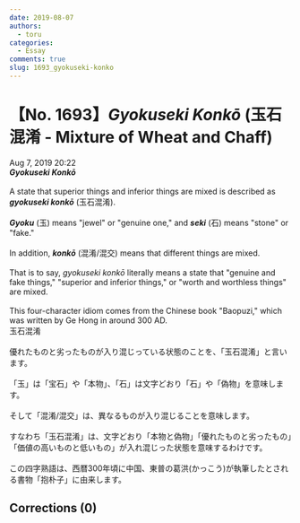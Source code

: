 ```yaml
---
date: 2019-08-07
authors:
  - toru
categories:
  - Essay
comments: true
slug: 1693_gyokuseki-konko
---
```


# 【No. 1693】<strong><em>Gyokuseki Konkō</strong></em> (玉石混淆 - Mixture of Wheat and Chaff)
<div class="date">Aug 7, 2019 20:22</div>
<div id="post"><div id="body_show_ori">
<strong><em>Gyokuseki Konkō</strong></em><br/><br/>A state that superior things and inferior things are mixed is described as <strong><em>gyokuseki konkō</em></strong> (玉石混淆).<br/><br/><strong><em>Gyoku</em></strong> (玉) means "jewel" or "genuine one," and <strong><em>seki</em></strong> (石) means "stone" or "fake."<br/><br/>In addition, <strong><em>konkō</em></strong> (混淆/混交) means that different things are mixed.<br/><br/>That is to say, <em>gyokuseki konkō</em> literally means a state that "genuine and fake things," "superior and inferior things," or "worth and worthless things" are mixed.<br/><br/>This four-character idiom comes from the Chinese book "Baopuzi," which was written by Ge Hong in around 300 AD.
</div></div>

<!-- more -->

<div id="post_ja"><div id="body_show_mo">
玉石混淆<br/><br/>優れたものと劣ったものが入り混じっている状態のことを、「玉石混淆」と言います。<br/><br/>「玉」は「宝石」や「本物」、「石」は文字どおり「石」や「偽物」を意味します。<br/><br/>そして「混淆/混交」は、異なるものが入り混じることを意味します。<br/><br/>すなわち「玉石混淆」は、文字どおり「本物と偽物」「優れたものと劣ったもの」「価値の高いものと低いもの」が入れ混じった状態を意味するわけです。<br/><br/>この四字熟語は、西暦300年頃に中国、東普の葛洪(かっこう)が執筆したとされる書物「抱朴子」に由来します。
</div></div>

## Corrections (0)
